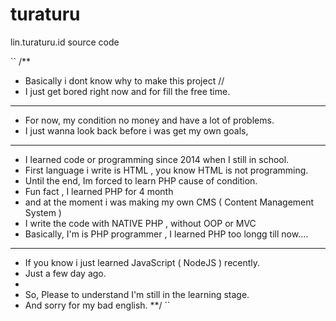 # turaturu
lin.turaturu.id source code

``
/** 
* Basically i dont know why to make this project //
* I just get bored right now and for fill the free time.
***************************************************  
* For now, my condition no money and have a lot of problems.
* I just wanna look back before i was get my own goals,
***************************************************
* I learned code or programming since 2014 when I still in school.
* First language i write is HTML , you know HTML is not programming.
* Until the end, Im forced to learn PHP cause of condition.
* Fun fact , I learned PHP for 4 month 
* and at the moment i was making my own CMS ( Content Management System )
* I write the code with NATIVE PHP , without OOP or MVC
* Basically, I'm is PHP programmer , I learned PHP too longg till now....
****************************************************
* If you know i just learned JavaScript ( NodeJS ) recently.
* Just a few day ago.
* 
* So, Please to understand I'm still in the learning stage.
* And sorry for my bad english.
**/
``
